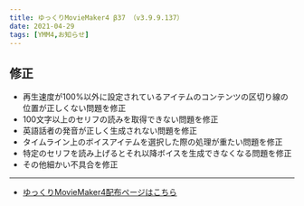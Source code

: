 ```yaml
---
title: ゆっくりMovieMaker4 β37 （v3.9.9.137）
date: 2021-04-29
tags: [YMM4,お知らせ]
---
```

## 修正
- 再生速度が100%以外に設定されているアイテムのコンテンツの区切り線の位置が正しくない問題を修正
- 100文字以上のセリフの読みを取得できない問題を修正
- 英語話者の発音が正しく生成されない問題を修正
- タイムライン上のボイスアイテムを選択した際の処理が重たい問題を修正
- 特定のセリフを読み上げるとそれ以降ボイスを生成できなくなる問題を修正
- その他細かい不具合を修正
---

- [ゆっくりMovieMaker4配布ページはこちら](../index.md)